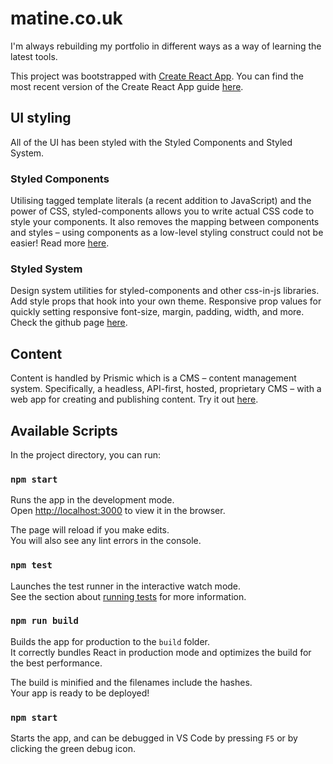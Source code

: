 # matine.co.uk

I'm always rebuilding my portfolio in different ways as a way of learning the latest tools.

This project was bootstrapped with [Create React App](https://github.com/facebookincubator/create-react-app). You can find the most recent version of the Create React App guide [here](https://github.com/facebookincubator/create-react-app/blob/master/packages/react-scripts/template/README.md).

## UI styling


All of the UI has been styled with the Styled Components and Styled System.

### Styled Components
Utilising tagged template literals (a recent addition to JavaScript) and the power of CSS, styled-components allows you to write actual CSS code to style your components. It also removes the mapping between components and styles – using components as a low-level styling construct could not be easier! Read more [here](https://www.styled-components.com/).

### Styled System
Design system utilities for styled-components and other css-in-js libraries. 
Add style props that hook into your own theme. Responsive prop values for quickly setting responsive font-size, margin, padding, width, and more. Check the github page [here](https://github.com/jxnblk/styled-system).

## Content

Content is handled by Prismic which is a CMS – content management system.
Specifically, a headless, API-first, hosted, proprietary CMS – with a web app for creating and publishing content. Try it out [here](https://prismic.io/). 

## Available Scripts

In the project directory, you can run:

### `npm start`

Runs the app in the development mode.<br>
Open [http://localhost:3000](http://localhost:3000) to view it in the browser.

The page will reload if you make edits.<br>
You will also see any lint errors in the console.

### `npm test`

Launches the test runner in the interactive watch mode.<br>
See the section about [running tests](#running-tests) for more information.

### `npm run build`

Builds the app for production to the `build` folder.<br>
It correctly bundles React in production mode and optimizes the build for the best performance.

The build is minified and the filenames include the hashes.<br>
Your app is ready to be deployed!

### `npm start`

Starts the app, and can be debugged in VS Code by pressing `F5` or by clicking the green debug icon.
